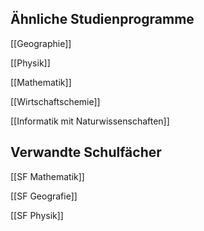 ## Ähnliche Studienprogramme
[[Geographie]]

[[Physik]]

[[Mathematik]]

[[Wirtschaftschemie]]

[[Informatik mit Naturwissenschaften]]
## Verwandte Schulfächer
[[SF Mathematik]]

[[SF Geografie]]

[[SF Physik]]